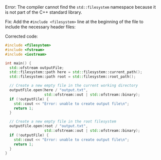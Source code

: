 Error: The compiler cannot find the `std::filesystem` namespace because it is not part of the C++ standard library.

Fix: Add the `#include <filesystem>` line at the beginning of the file to include the necessary header files:

Corrected code:
```cpp
#include <filesystem>
#include <fstream>
#include <iostream>

int main() {
  std::ofstream outputFile;
  std::filesystem::path here = std::filesystem::current_path();
  std::filesystem::path root = std::filesystem::root_path();

  // Create a new empty file in the current working directory
  outputFile.open(here / "output.txt",
                  std::ofstream::out | std::ofstream::binary);
  if (!outputFile) {
    std::cout << "Error: unable to create output file\n";
    return 1;
  }

  // Create a new empty file in the root filesystem
  outputFile.open(root / "output.txt",
                  std::ofstream::out | std::ofstream::binary);
  if (!outputFile) {
    std::cout << "Error: unable to create output file\n";
    return 1;
  }
}
```
